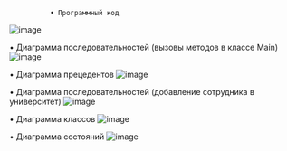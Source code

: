              • Программный код

![image](https://user-images.githubusercontent.com/71172186/207374218-3fdc5c34-b852-4f47-906b-0b43ae47f1a3.png)

  • Диаграмма последовательностей (вызовы методов в классе Main)
![image](https://user-images.githubusercontent.com/71172186/207374569-1a164f7f-77fc-48ff-86c2-9697e1962e28.png)

  • Диаграмма прецедентов
![image](https://user-images.githubusercontent.com/71172186/207374812-20afc2bf-a29b-4ae3-9817-d46e5136e18a.png)

  • Диаграмма последовательностей (добавление сотрудника в университет)
![image](https://user-images.githubusercontent.com/71172186/207375064-3eeea130-273f-4666-95a2-a56d3c9f846a.png)

  • Диаграмма классов
![image](https://user-images.githubusercontent.com/71172186/207375321-f18f1b79-a0b8-45b7-98b0-b6ccf52eb081.png)

  • Диаграмма состояний
![image](https://user-images.githubusercontent.com/71172186/207375486-0b491d2d-ae8c-49d8-a904-6a9d47aed11e.png)
